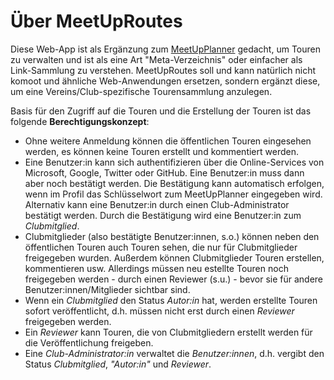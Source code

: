 # Über MeetUpRoutes

Diese Web-App ist als Ergänzung zum [MeetUpPlanner](https://www.meetupplanner.de) gedacht, um Touren zu verwalten und ist als eine Art "Meta-Verzeichnis" oder einfacher als Link-Sammlung zu verstehen. MeetUpRoutes soll und kann natürlich nicht komoot und ähnliche Web-Anwendungen ersetzen, sondern ergänzt diese, um eine Vereins/Club-spezifische Tourensammlung anzulegen.

Basis für den Zugriff auf die Touren und die Erstellung der Touren ist das folgende <b>Berechtigungskonzept</b>:
- Ohne weitere Anmeldung können die öffentlichen Touren eingesehen werden, es können keine Touren erstellt und kommentiert werden.
- Eine Benutzer:in kann sich authentifizieren über die Online-Services von Microsoft, Google, Twitter oder GitHub. Eine Benutzer:in muss dann aber noch bestätigt werden. Die Bestätigung kann automatisch erfolgen, wenn im Profil das Schlüsselwort zum MeetUpPlanner eingegeben wird. Alternativ kann eine Benutzer:in durch einen Club-Administrator bestätigt werden. Durch die Bestätigung wird eine Benutzer:in zum <em>Clubmitglied</em>. 
- Clubmitglieder (also bestätigte Benutzer:innen, s.o.) können neben den öffentlichen Touren auch Touren sehen, die nur für Clubmitglieder freigegeben wurden. Außerdem können Clubmitglieder Touren erstellen, kommentieren usw. Allerdings müssen neu estellte Touren noch freigegeben werden - durch einen Reviewer (s.u.) - bevor sie für andere Benutzer:innen/Mitglieder sichtbar sind.
- Wenn ein <em>Clubmitglied</em> den Status <em>Autor:in</em> hat, werden erstellte Touren sofort veröffentlicht, d.h. müssen nicht erst durch einen <em>Reviewer</em> freigegeben werden.
- Ein <em>Reviewer</em> kann Touren, die von Clubmitgliedern erstellt werden für die Veröffentlichung freigeben.
- Eine <em>Club-Administrator:in</em> verwaltet die <em>Benutzer:innen</em>, d.h. vergibt den Status <em>Clubmitglied</em>, <em>"Autor:in"</em> und <em>Reviewer</em>.

